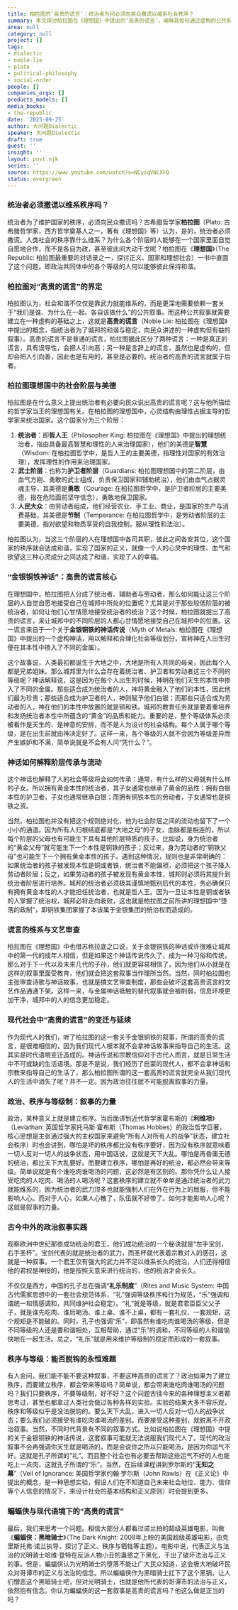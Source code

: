 ```yaml
---
title: 柏拉图的‘高贵的谎言’：统治者为何必须向民众撒谎以维系社会秩序？
summary: 本文探讨柏拉图在《理想国》中提出的‘高贵的谎言’，阐释其如何通过虚构的公共叙事，维系社会各阶层的和谐与国家的秩序，并延伸讨论政治叙事在不同时代的演变与作用。
area: null
category: null
project: []
tags:
- dialectic
- noble-lie
- plato
- political-philosophy
- social-order
people: []
companies_orgs: []
products_models: []
media_books:
- the-republic
date: '2025-09-25'
author: 大问题Dialectic
speaker: 大问题Dialectic
draft: true
guest: ''
insight: ''
layout: post.njk
series: ''
source: https://www.youtube.com/watch?v=NCysqVNCXFQ
status: evergreen
---
```

### 统治者必须撒谎以维系秩序吗？

统治者为了维护国家的秩序，必须向民众撒谎吗？古希腊哲学家**柏拉图**（Plato: 古希腊哲学家，西方哲学奠基人之一，著有《理想国》等）认为，是的，统治者必须撒谎。人类社会的秩序靠什么维系？为什么各个阶层的人能够在一个国家里面自觉自愿地合作，而不是各自为政，甚至彼此间大动干戈呢？柏拉图在《**理想国**》（The Republic: 柏拉图最重要的对话录之一，探讨正义、国家和理想社会）一书中直面了这个问题，即政治共同体中的各个等级的人何以能够彼此保持和谐。

### 柏拉图对“高贵的谎言”的界定

柏拉图认为，社会和谐不仅仅是靠武力就能维系的，而是更深地需要依赖一套关于“我们是谁、为什么在一起、各自该做什么”的公共叙事。而这种公共叙事就需要建立在一种虚构的基础之上，这就是**高贵的谎言**（Noble Lie: 柏拉图在《理想国》中提出的概念，指统治者为了城邦的和谐与稳定，向民众讲述的一种虚构但有益的叙事）。高贵的谎言不是普通的谎言，柏拉图据此区分了两种谎言：一种是真正的谎言，具有误导性，会把人引向恶；另一种是言辞上的谎言，虽然也是虚构的，但却会把人引向善，因此也是有用的，甚至是必要的。统治者的高贵的谎言就属于后者。

### 柏拉图理想国中的社会阶层与美德

柏拉图是在什么意义上提出统治者有必要向民众说出高贵的谎言呢？这与他所描绘的哲学家当王的理想国有关。在柏拉图的理想国中，心灵结构由理性占据主导的哲学家来统治国家。这个国家分为三个阶层：
1.  **统治者**：即**哲人王**（Philosopher King: 柏拉图在《理想国》中提出的理想统治者，指由具备最高智慧和理性的人来治理国家），他们的美德是**智慧**（Wisdom: 在柏拉图哲学中，是哲人王的主要美德，指理性对国家的有效治理），发挥理性的作用来治理国家。
2.  **武士阶层**：也称为**护卫者阶层**（Guardians: 柏拉图理想国中的第二阶层，由血气方刚、勇敢的武士组成，负责保卫国家和辅助统治），他们由血气占据灵魂主导，其美德是**勇敢**（Courage: 在柏拉图哲学中，是护卫者阶层的主要美德，指在危险面前坚守信念），勇敢地保卫国家。
3.  **人民大众**：由劳动者组成，他们经营农业、手工业、商业，是国家的生产与消费基础，其美德是**节制**（Temperance: 在柏拉图哲学中，是劳动者阶层的主要美德，指对欲望和物质享受的自我控制，服从理性和法治）。

柏拉图认为，当这三个阶层的人在理想国中各司其职，彼此之间各安其位，这个国家的秩序就会达成和谐，实现了国家的正义，就像一个人的心灵中的理性、血气和欲望这三种心灵成分之间达成了和谐，实现了人的幸福。

### “金银铜铁神话”：高贵的谎言核心

在理想国中，柏拉图把人分成了统治者、辅助者与劳动者，那么如何能让这三个阶层的人自觉自愿地接受自己在城邦中所处的位置呢？尤其是对于那些较低阶层的被统治者，如何让他们心甘情愿地接受统治者的统治？这个时候，柏拉图就提出了高贵的谎言，来让城邦中的不同阶层的人都心甘情愿地接受自己在城邦中的位置。这一谎言来自于一个关于**金银铜铁的神话传说**（Myth of Metals: 柏拉图在《理想国》中提出的一个虚构神话，用以解释和合理化社会等级划分，宣称神在人出生时便在其本性中掺入了不同的金属）。

这个故事说，人类最初都诞生于大地之中，大地是所有人共同的母亲，因此每个人都是兄弟姐妹。那么城邦里为什么会存在着统治者、护卫者和劳动者这三个不同的等级呢？神话解释说，这是因为在每个人出生的时候，神明在他们天生的本性中掺入了不同的金属。那些适合成为统治者的人，神将黄金融入了他们的本性，因此他们最为珍贵；那些适合成为护卫者的人，神则赋予他们白银；而那些只适合成为劳动者的人，神在他们的本性中放置的就是铜和铁。城邦的教育任务就是要着重培养和发扬统治者本性中所蕴含的“黄金”的品质和能力。重要的是，整个等级体系必须被看作是天生的、是神意的安排，而不是人为设计的社会结构。每个人属于哪个等级，是在出生前就由神决定好了。这样一来，各个等级的人就不会因为等级差异而产生嫉妒和不满，简单说就是不会有人问“凭什么？”。

### 神话如何解释阶层传承与流动

这个神话也解释了人的社会等级将会如何传承：通常，有什么样的父母就有什么样的子女。所以拥有黄金本性的统治者，其子女通常也继承了黄金的品性；拥有白银本性的护卫者，子女也通常继承白银；而拥有铜铁本性的劳动者，子女通常也是铜铁之资。

当然，柏拉图也并没有把这个规则绝对化，他为社会阶层之间的流动也留下了一个小小的通道。因为所有人归根结底都是“大地之母”的子女，血脉都是相连的，所以每个阶层的父母也有可能生下具有其他阶层特质的孩子。比如说，身为统治者的“黄金父母”就可能生下一个本性是铜铁的孩子；反过来，身为劳动者的“铜铁父母”也可能生下一个拥有黄金本性的孩子。遇到这种情况，规则也是非常明确的：如果统治者的孩子被发现本性是铜或者铁，统治者不能偏袒，必须把这个孩子降入劳动者阶层；反之，如果劳动者的孩子被发现有黄金本性，城邦则必须将其提升到统治者阶层进行培养。城邦的统治者必须极其谨慎地甄别后代的本性，务必确保只有拥有黄金本性的人才能担任统治者，也就是哲人王。因为一旦让本性是铜或者铁的人掌握了统治权，城邦必将走向衰败，这也就是柏拉图之前所讲的理想国中“堕落的政制”，即铜铁集团掌握了本该属于金银集团的统治权而造成的。

### 谎言的维系与文艺审查

柏拉图在《理想国》中也借苏格拉底之口说，关于金银铜铁的神话或许很难让城邦中的第一代的成年人相信，但是如果这个神话传说传久了，成为一种习俗和传统，那么对于下一代以及未来几代的子孙，他们就更容易相信了，因为他们从小就是在这样的叙事里面受教育，他们就会把这套叙事当作理所当然。当然，同时柏拉图也主张审查诗歌与神话故事，也就是搞文艺审查制度，那些会破坏这套高贵谎言的文艺作品通通下架。这样一来，与金属神话抵触的替代叙事就会被削弱，信息环境更加干净，城邦中的人的信念更加稳定。

### 现代社会中“高贵的谎言”的变迁与延续

作为现代人的我们，听了柏拉图的这一套关于金银铜铁的叙事，所谓的高贵的谎言，是很难相信的，因为我们现代人根本就不会拿神话故事来指导自己的生活。这其实是时代语境变迁造成的。神话传说和宗教信仰对于古代人而言，就是日常生活中不可或缺的生活语境。那是不是说，我们经历了启蒙的现代人，都不会拿神话和宗教来指导自己的生活了，那么柏拉图所谓的这一套高贵的谎言就完全从我们现代人的生活中消失了呢？并不一定。因为政治往往就不可能脱离叙事的力量。

### 政治、秩序与等级制：叙事的力量

政治，某种意义上就是建立秩序。当后面讲到近代哲学家霍布斯的《**利维坦**》（Leviathan: 英国哲学家托马斯·霍布斯（Thomas Hobbes）的政治哲学巨著，核心思想是主张通过强大的主权国家来避免“所有人对所有人的战争”状态，建立社会秩序）时也会讲到，哪怕是坏的秩序都比没有秩序要好，因为没有秩序就意味着一切人反对一切人的战争状态，用中国话说，这就是天下大乱。哪怕是再昏庸无德的统治，都比天下大乱要好。而要建立秩序，哪怕是再好的统治，都必然会带来等级。简单说就是有个谁吃肉谁喝汤的问题，这必然是有区别的。那你凭什么让人接受吃肉的人吃肉、喝汤的人喝汤呢？这套秩序的建立就不单单是通过统治者的武力就能维系的，因为统治者的武力顶多也就能强制人们在外在行为上的屈服，但不能影响人心。而对于人心，如果人心散了，队伍就不好带了。如何才能影响人心呢？这就是叙事的力量。

### 古今中外的政治叙事实践

观察欧洲中世纪那些成功统治的君王，他们成功统治的一个秘诀就是“左手宝剑，右手圣杯”。宝剑代表的就是统治者的武力，而圣杯就代表着宗教对人的感召，这就是一种叙事。一个君王仅有强大的武力并不足以维系长久的统治，人们还得相信他的君权是神授的，他是按照天意来进行统治的，他的统治才会长久。

不仅仅是西方，中国的孔子总在强调“**礼乐制度**”（Rites and Music System: 中国古代儒家思想中的一套社会规范体系，“礼”强调等级秩序和行为规范，“乐”强调和谐统一和情感调和，共同维护社会稳定）。“礼”就是等级，就是君君臣臣父父子子，就是谁先吃肉、谁后喝汤、谁上桌、谁不上桌，都有一套礼仪、一套规矩，这个规矩是不能破的。同时，孔子也强调“乐”，即虽然有谁吃肉谁喝汤的等级，但是不同等级的人还是要和谐相处，互相帮助，通过“乐”的调和，不同等级的人和谐愉快地在一起生活。总之，“礼乐”就是用来维护等级制的稳定而形成的一套叙事。

### 秩序与等级：能否脱钩的永恒难题

有人会问，我们能不能不要这种叙事，不要这种高贵的谎言了？政治如果为了建立秩序，而要建立秩序，都会带来等级吗？简单说，都会带来谁吃肉谁喝汤的问题吗？我们只要秩序，不要等级制，好不好？这个问题古往今来的各种理想主义者都思考过，甚至也都拿过人类社会做过各种各样的实验。实验的结果大多不容乐观，秩序和等级似乎是没法脱钩的。要么天下大乱，进入一切人反对一切人的战争状态；要么我们必须接受有谁吃肉谁喝汤的差别。而要接受这种差别，就脱离不开政治叙事。当然，不同时代背景有不同的叙事方式。比如说柏拉图在《理想国》中提的关于金银铜铁的神话传说，这套叙事可能就无法说服我们现代人了。现代的政治叙事不会再强调你天生就是喝汤的，而是会说你之所以只能喝汤，是因为你运气不好。这就是孔子所谓的“礼”。而且整个社会也有必要去帮助这些运气不好的人也能吃上一点肉，这就孔子所谓的“乐”。当然，在后续课程讲到罗尔斯的“**无知之幕**”（Veil of Ignorance: 美国哲学家约翰·罗尔斯（John Rawls）在《正义论》中提出的概念，是一种思想实验，假设人们在不知道自己未来社会地位、能力、信仰等个人信息的情况下，来设计社会的基本结构和正义原则）时会提到更多。

### 蝙蝠侠与现代语境下的“高贵的谎言”

最后，我们来思考一个问题。相信大部分人都看过诺兰拍的超级英雄电影，叫做《**蝙蝠侠：黑暗骑士**》（The Dark Knight: 2008年上映的美国超级英雄电影，由克里斯托弗·诺兰执导，探讨了正义、秩序与牺牲等主题）。电影中说，代表正义与法治的光明骑士哈维·登特在反派人物小丑的蛊惑之下黑化，干出了破坏法治与正义的事。但是，蝙蝠侠认为光明骑士的堕落不能让广大民众知道，这会极大地破坏民众对哥谭市的正义与法治的信念。所以蝙蝠侠作为黑暗骑士扛下了这个黑锅，让人们憎恶这个黑暗骑士吧，但对光明骑士，也就是他所代表的哥谭市的法治与正义，依然抱有信念。你认为蝙蝠侠的这一套叙事是高贵的谎言吗？他这么做是正当的吗？
